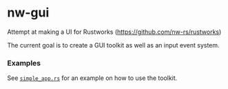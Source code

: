 # nw-gui
Attempt at making a UI for Rustworks (https://github.com/nw-rs/rustworks)

The current goal is to create a GUI toolkit as well as an input event system.

### Examples
See [`simple_app.rs`](tests/simple_app.rs) for an example on how to use the toolkit.
